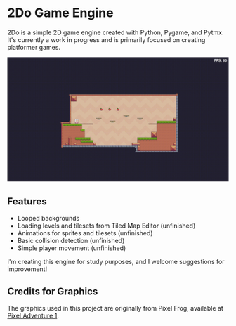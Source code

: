 # 2Do Game Engine

2Do is a simple 2D game engine created with Python, Pygame, and Pytmx. It's currently a work in progress and is primarily focused on creating platformer games.

![Demonstração simples do motor em funcionamento](https://github.com/lucaslattari/2Do_game_engine/blob/main/demo_jogo.gif?raw=true)

## Features

* Looped backgrounds
* Loading levels and tilesets from Tiled Map Editor (unfinished)
* Animations for sprites and tilesets (unfinished)
* Basic collision detection (unfinished)
* Simple player movement (unfinished)

I'm creating this engine for study purposes, and I welcome suggestions for improvement!

## Credits for Graphics

The graphics used in this project are originally from Pixel Frog, available at [Pixel Adventure 1](https://pixelfrog-assets.itch.io/pixel-adventure-1).
